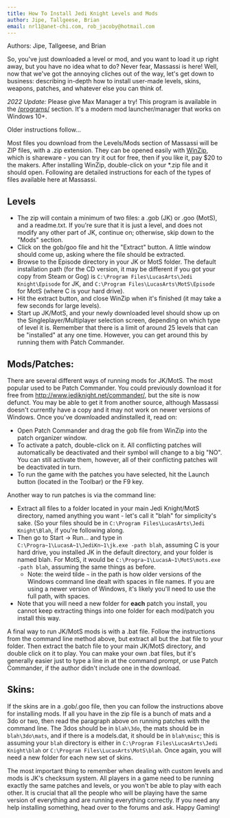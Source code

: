 ```yaml
---
title: How To Install Jedi Knight Levels and Mods
author: Jipe, Tallgeese, Brian
email: nrl1@anet-chi.com, rob_jacoby@hotmail.com
---
```

Authors: Jipe, Tallgeese, and Brian

So, you've just downloaded a level or mod, and you want to
load it up right away, but you have no idea what to do? Never fear,
Massassi is here\! Well, now that we've got the annoying cliches out of
the way, let's get down to business: describing in-depth how to install
user-made levels, skins, weapons, patches, and whatever else you can
think of.

*2022 Update:* Please give Max Manager a try! This program is available in
the [/programs/](/programs/) section.  It's a modern mod launcher/manager that
works on Windows 10+.

Older instructions follow...

Most files you download from the Levels/Mods section of Massassi will be
ZIP files, with a .zip extension. They can be opened easily with
[WinZip](http://www.winzip.com/), which is shareware - you can try it
out for free, then if you like it, pay $20 to the makers. After
installing WinZip, double-click on your \*.zip file and it should open.
Following are detailed instructions for each of the types of files
available here at Massassi.

## Levels

  - The zip will contain a minimum of two files: a .gob (JK) or .goo
    (MotS), and a readme.txt. If you're sure that it is just a level,
    and does not modify any other part of JK, continue on; otherwise,
    skip down to the "Mods" section.
  - Click on the gob/goo file and hit the "Extract" button. A little
    window should come up, asking where the file should be extracted.
  - Browse to the Episode directory in your JK or MotS folder. The default
    installation path (for the CD version, it may be different if you got your
    copy from Steam or Gog) is `C:\Program Files\LucasArts\Jedi Knight\Episode`
    for JK, and `C:\Program Files\LucasArts\MotS\Episode` for MotS (where C is
    your hard drive).
  - Hit the extract button, and close WinZip when it's finished (it may
    take a few seconds for large levels).
  - Start up JK/MotS, and your newly downloaded level should show up on
    the Singleplayer/Multiplayer selection screen, depending on which
    type of level it is. Remember that there is a limit of around 25
    levels that can be "installed" at any one time. However, you can get
    around this by running them with Patch Commander.

## Mods/Patches:

There are several different ways of running mods for JK/MotS. The most popular
used to be Patch Commander. You could previously download it for free from
http://www.jediknight.net/commander/, but the site is now defunct.  You may be
able to get it from another source, although Massassi doesn't currently have a
copy and it may not work on newer versions of Windows. Once you've downloaded
andinstalled it, read on:

- Open Patch Commander and drag the gob file from WinZip into the
  patch organizer window.
- To activate a patch, double-click on it. All conflicting patches
  will automatically be deactivated and their symbol will change to a
  big "NO". You can still activate them, however, all of their
  conflicting patches will be deactivated in turn.
- To run the game with the patches you have selected, hit the Launch
  button (located in the Toolbar) or the F9 key.

Another way to run patches is via the command line:

- Extract all files to a folder located in your main Jedi Knight/MotS
  directory, named anything you want - let's call it "blah" for
  simplicity's sake. (So your files should be in `C:\Program
  Files\LucasArts\Jedi Knight\Blah`, if you're following along.
- Then go to Start -\> Run... and type in
  `C:\Progra~1\LucasA~1\JediKn~1\jk.exe -path blah`, assuming C
  is your hard drive, you installed JK in the default directory, and
  your folder is named blah. For MotS, it would be
  `C:\Progra~1\LucasA~1\MotS\mots.exe -path blah`, assuming the
  same things as before.
    - Note: the weird tilde `~` in the path is how older versions of the Windows
      command line dealt with spaces in file names.  If you are using a newer
      version of Windows, it's likely you'll need to use the full path, with
      spaces.
- Note that you will need a new folder for **each** patch you install, you
  cannot keep extracting things into one folder for each mod/patch you install
  this way.

A final way to run JK/MotS mods is with a .bat file. Follow the instructions
from the command line method above, but extract all but the .bat file to your
folder. Then extract the batch file to your main JK/MotS directory, and double
click on it to play. You can make your own .bat files, but it's generally easier
just to type a line in at the command prompt, or use Patch Commander, if the
author didn't include one in the download.

## Skins:

If the skins are in a .gob/.goo file, then you can follow the
instructions above for installing mods. If all you have in the zip file
is a bunch of mats and a 3do or two, then read the paragraph above on
running patches with the command line. The 3dos should be in
`blah\3do`, the mats should be in `blah\3do\mats`, and if there is a
models.dat, it should be in `blah\misc`; this is assuming your `blah`
directory is either in `C:\Program Files\LucasArts\Jedi Knight\blah`
or `C:\Program Files\LucasArts\MotS\blah`. Once again, you will need
a new folder for each new set of skins.

The most important thing to remember when dealing with custom levels and
mods is JK's checksum system. All players in a game need to be running
exactly the same patches and levels, or you won't be able to play with
each other. It is crucial that all the people who will be playing have
the same version of everything and are running everything correctly. If
you need any help installing something, head over to the forums and ask.
Happy Gaming\!
